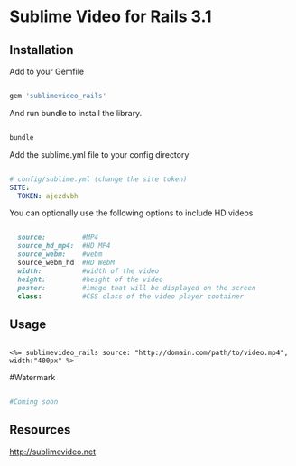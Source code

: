 # Sublime Video for Rails 3.1 

## Installation

Add to your Gemfile

```ruby

gem 'sublimevideo_rails'

```

And run bundle to install the library.

```ruby

bundle

```

Add the sublime.yml file to your config directory

```yaml

# config/sublime.yml (change the site token)
SITE:
  TOKEN: ajezdvbh 
```

You can optionally use the following options to include HD videos

```ruby

  source:         #MP4
  source_hd_mp4:  #HD MP4
  source_webm:    #webm 
  source_webm_hd  #HD WebM
  width:          #width of the video
  height:         #height of the video
  poster:         #image that will be displayed on the screen
  class:          #CSS class of the video player container

```

## Usage

```erb

<%= sublimevideo_rails source: "http://domain.com/path/to/video.mp4", width:"400px" %>

```

#Watermark

```ruby

#Coming soon

```

## Resources
http://sublimevideo.net
